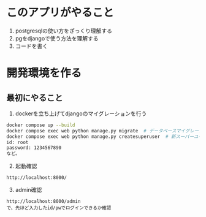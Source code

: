 # このアプリがやること  
1. postgresqlの使い方をざっくり理解する
2. pgをdjangoで使う方法を理解する
3. コードを書く



# 開発環境を作る
## 最初にやること
1. dockerを立ち上げてdjangoのマイグレーションを行う

```bash
docker compose up --build
docker compose exec web python manage.py migrate  # データベースマイグレーション
docker compose exec web python manage.py createsuperuser  # 新スーパーユーザー作成
id: root
password: 1234567890
など。

```

2. 起動確認

```
http://localhost:8000/
```

3. admin確認
```
http://localhost:8000/admin
で、先ほど入力したid/pwでログインできるか確認
```







